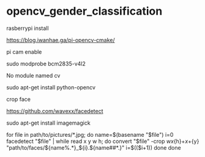 # opencv_gender_classification


rasberrypi install

https://blog.iwanhae.ga/pi-opencv-cmake/

pi cam enable

sudo modprobe bcm2835-v4l2

No module named cv

sudo apt-get install python-opencv

crop face

https://github.com/wavexx/facedetect

sudo apt-get install imagemagick

for file in path/to/pictures/*.jpg; do
  name=$(basename "$file")
  i=0
  facedetect "$file" | while read x y w h; do
    convert "$file" -crop ${w}x${h}+${x}+${y} "path/to/faces/${name%.*}_${i}.${name##*.}"
    i=$(($i+1))
  done
done
